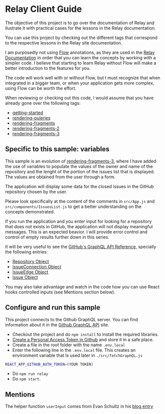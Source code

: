 # Relay Client Guide

The objective of this project is to go over the documentation of Relay and ilustrate it with practical cases for the lessons in the Relay documentation.

You can use this project by checking out the different tags that correspond to the respective lessons in the Relay site documentation.

I am purposedly not using [Flow](https://flow.org/) annotations, as they are used in the [Relay Documentation](https://relay.dev/docs/) in order that you can learn the concepts by working with a simpler code. I believe that starting to learn Relay without Flow will make a better introduction to the features for you.

The code will work well with or without Flow, but I must recognize that when integrated in a bigger team, or when your application gets more complex, using Flow can be worth the effort.

When reviewing or checking out this code, I would assume that you have already gone over the following tags:

- [getting-started](https://github.com/rafasanmartinez/relay-client-guide/tree/getting-started)
- [rendering-quieries](https://github.com/rafasanmartinez/relay-client-guide/tree/rendering-quieries)
- [rendering-fragments](https://github.com/rafasanmartinez/relay-client-guide/tree/rendering-fragments)
- [rendering-fragments-2](https://github.com/rafasanmartinez/relay-client-guide/tree/rendering-fragments-2)
- [rendering-fragments-3](https://github.com/rafasanmartinez/relay-client-guide/tree/rendering-fragments-3)

## Specific to this sample: variables

This sample is an evolution of [rendering-fragments-3](https://github.com/rafasanmartinez/relay-client-guide/tree/rendering-fragments-3), where I have added the use of variables to populate the values of the owner and name of the repository and the lenght of the portion of the issues list that is displayed. The values are obtained from the user through a form.

The application will display some data for the closed issues in the GitHub repository chosen by the user.

Please look specifically at the content of the comments in `src/App.js` and `src/components/IssuesList.js` to get a better understanding on the concepts demonstrated.

If you run the application and you enter input for looking for a repository that does not exists in GitHub, the application will not display meaningful messages. This is an expected beavior. I will provide error control and control of empty results further down in this series.

It will be very useful to see the [GitHub´s GraphQL API Reference](https://docs.github.com/en/graphql), specially the following entries:

- [Repository Object](https://docs.github.com/en/graphql/reference/objects#repository)
- [IssueConnection Object](https://docs.github.com/en/graphql/reference/objects#issueconnection)
- [IssueEdge Object](https://docs.github.com/en/graphql/reference/objects#issueconnection)
- [Issue Object](https://docs.github.com/en/graphql/reference/objects#issueconnection)

You may also take advantage and watch in the code how you can use React hooks controlled inputs (see Mentions section below).

## Configure and run this sample

This project connects to the Github GraphQL server. You can find information about it in the [Github GraphQL API](https://docs.github.com/es/graphql) site.

- Checkout the project and do `npm install` to install the required libraries.
- [Create a Personal Access Token in Github](https://docs.github.com/es/authentication/keeping-your-account-and-data-secure/creating-a-personal-access-token) and store it in a safe place.
- Create a file in the root folder with the name `.env.local`
- Enter the following line in the `.env.local` file. This creates an environment variable that ls used later in `./src/fetchGraphQL.js`

```sh
REACT_APP_GITHUB_AUTH_TOKEN=(YOUR TOKEN)
```
- Do `npm run relay`
- Do `npm start`.

## Mentions

The helper function `userInput` comes from Evan Schultz in his [blog entry](https://rangle.io/blog/simplifying-controlled-inputs-with-hooks/)
